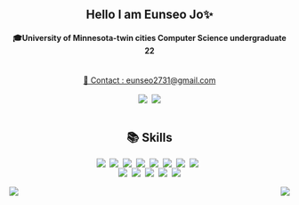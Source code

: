 <div align="center">
  <h2>Hello I am Eunseo Jo✨</h2>
  <h4> 🎓University of Minnesota-twin cities Computer Science undergraduate 22</h3>
  <br>
  <a href="mailto:eunseo2731@gmail.com">💌 Contact : eunseo2731@gmail.com</a>
  <br><br>
  <div style="display: flex; flex-direction: row; justify-content: center; align-items: center;">
    <a href="https://www.instagram.com/katieee__j/">
      <img src="https://img.shields.io/badge/Instagram-5851DB?style=flat-square&logo=Instagram&logoColor=white"/>
    </a>
    &nbsp;&nbsp;
    <a href="https://velog.io/@jkatie1027">
      <img src="https://img.shields.io/badge/Velog-1DBF73?style=flat-square&logo=Velog&logoColor=white"/>
    </a>
  </div>
  <br>
  <h2>📚 Skills</h2>
  <div style="display: flex; flex-wrap: wrap; justify-content: center;">
    <img src="https://img.shields.io/badge/HTML5-E34F26?style=flat-square&logo=html5&logoColor=white"/>
    &nbsp;&nbsp;
    <img src="https://img.shields.io/badge/CSS3-1572B6?style=flat-square&logo=css3&logoColor=white"/>
    &nbsp;&nbsp;
    <img src="https://img.shields.io/badge/Javascript-F7DF1E?style=flat-square&logo=javascript&logoColor=black"/>
    &nbsp;&nbsp;
    <img src="https://img.shields.io/badge/TypeScript-3178C6?style=flat-square&logo=typescript&logoColor=white"/>
    &nbsp;&nbsp;
    <img src="https://img.shields.io/badge/React-61DAFB?style=flat-square&logo=React&logoColor=white"/>
    &nbsp;&nbsp;
    <img src="https://img.shields.io/badge/Next-000000?style=flat-square&logo=Next.js&logoColor=white">
     &nbsp;&nbsp;
    <img src="https://img.shields.io/badge/Recoil-3578E5?style=flat-square&logo=Recoil&logoColor=white">
     &nbsp;&nbsp;
    <img src="https://img.shields.io/badge/Tailwind-06B6D4?style=flat-square&logo=TailwindCSS&logoColor=white">
     &nbsp;&nbsp;
  </div>
  <div style="display: flex; flex-wrap: wrap; justify-content: center;">
     <img src="https://img.shields.io/badge/Storybook-FF4785?style=flat-square&logo=storybook&logoColor=white">
     &nbsp;&nbsp;
    <img src="https://img.shields.io/badge/Jest-C21325?style=flat-square&logo=Jest&logoColor=white">
     &nbsp;&nbsp;
    <img src="https://img.shields.io/badge/Docker-2496ED?style=flat-square&logo=Docker&logoColor=white"/>
    &nbsp;&nbsp;
    <img src="https://img.shields.io/badge/Git-000000?style=flat-square&logo=Git&logoColor=white"/>
    &nbsp;&nbsp;
    <img src="https://img.shields.io/badge/Github-000000?style=flat-square&logo=Github&logoColor=white"/>
  </div>
  <br>
  <div style="display: flex; flex-direction: row; justify-content: space-between;">
      <img src="https://github-readme-stats.vercel.app/api?username=Eunseo-jo&show_icons=true&theme=react&hide_border=true"/>
      <img src="https://github-readme-stats.vercel.app/api/top-langs/?username=Eunseo-jo&layout=compact&langs_count=7&theme=react&hide_border=true"/>

  </div>
</div> 
